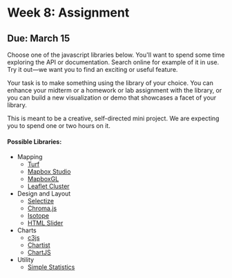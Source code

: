 # Week 8: Assignment

## Due: March 15

Choose one of the javascript libraries below. You'll want to
spend some time exploring the API or documentation. Search
online for example of it in use. Try it out—we want you to find
an exciting or useful feature. 

Your task is to make something using the library of your choice.
You can enhance your midterm or a homework or lab assignment with
the library, or you can build a new visualization or demo that
showcases a facet of your library. 

This is meant to be a creative, self-directed mini project. We
are expecting you to spend one or two hours on it. 

#### Possible Libraries:
- Mapping
	- [Turf](http://turfjs.org/)
	- [Mapbox Studio](https://www.mapbox.com/studio/)
	- [MapboxGL](https://www.mapbox.com/mapbox-gl-js/api/)
	- [Leaflet Cluster](https://github.com/Leaflet/Leaflet.markercluster)
- Design and Layout
	- [Selectize](http://selectize.github.io/selectize.js/)
	- [Chroma.js](http://gka.github.io/chroma.js/)
	- [Isotope](http://isotope.metafizzy.co/)
	- [HTML Slider](http://codepen.io/lknarf/pen/KWzRed)
- Charts
	- [c3js](http://c3js.org/)
	- [Chartist](https://gionkunz.github.io/chartist-js/)
	- [ChartJS](http://www.chartjs.org/)
- Utility
	- [Simple Statistics](http://simplestatistics.org/)


